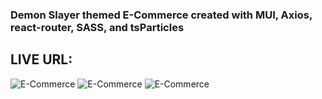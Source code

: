 ### Demon Slayer themed E-Commerce created with MUI, Axios, react-router, SASS, and tsParticles
## LIVE URL: 
![E-Commerce](https://github.com/Darkskittlz/darkPortfolio/blob/main/public/images/demonSlayerGithub%20(1).png)
![E-Commerce](https://github.com/Darkskittlz/darkPortfolio/blob/main/public/images/demonSlayerGithub%20(2).png)
![E-Commerce](https://github.com/Darkskittlz/darkPortfolio/blob/main/public/images/demonSlayerGithub%20(3).png)



